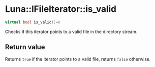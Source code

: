 # Luna::IFileIterator::is_valid

```c++
virtual bool is_valid()=0
```

Checks if this iterator points to a valid file in the directory stream. 



## Return value
Returns `true` if the iterator points to a valid file, returns `false` otherwise. 

